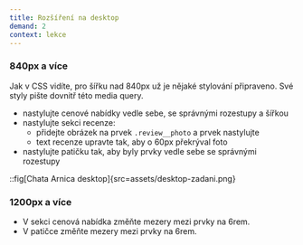 ```yaml
---
title: Rozšíření na desktop
demand: 2
context: lekce
---
```


### 840px a více

Jak v CSS vidíte, pro šířku nad 840px už je nějaké stylování připraveno.
Své styly pište dovnitř této media query.

- nastylujte cenové nabídky vedle sebe, se správnými rozestupy a šířkou
- nastylujte sekci recenze:
  - přidejte obrázek na prvek `.review__photo` a prvek nastylujte
  - text recenze upravte tak, aby o 60px překrýval foto
- nastylujte patičku tak, aby byly prvky vedle sebe se správnými rozestupy

::fig[Chata Arnica desktop]{src=assets/desktop-zadani.png}

### 1200px a více

- V sekci cenová nabídka změňte mezery mezi prvky na 6rem.
- V patičce změňte mezery mezi prvky na 6rem.
